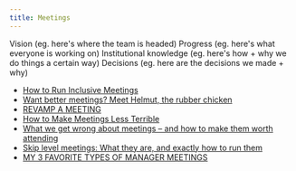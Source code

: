 ```yaml
---
title: Meetings
---
```


Vision (eg. here's where the team is headed)
Progress (eg. here's what everyone is working on)
Institutional knowledge (eg. here's how + why we do things a certain way)
Decisions (eg. here are the decisions we made + why)

- [How to Run Inclusive Meetings](https://thisisfranklin.com/2018/02/22/how-to-run-inclusive-meetings.html)
- [Want better meetings? Meet Helmut, the rubber chicken](https://www.smartcompany.com.au/startupsmart/advice/atlassian-using-rubber-chicken-called-helmut-run-effective-meetings/)
- [REVAMP A MEETING](https://wherewithall.com/resources/Revamp-a-Meeting.pdf)
- [How to Make Meetings Less Terrible](https://medium.com/s/freakonomicsradio/how-to-make-meetings-less-terrible-3d977542ab3c)
- [What we get wrong about meetings – and how to make them worth attending](http://timharford.com/2019/08/what-we-get-wrong-about-meetings-and-how-to-make-them-worth-attending/)
- [Skip level meetings: What they are, and exactly how to run them](https://knowyourteam.com/blog/2019/10/03/skip-level-meetings-what-they-are-and-exactly-how-to-run-them/)
- [MY 3 FAVORITE TYPES OF MANAGER MEETINGS](https://larahogan.me/blog/favorite-manager-meetings/)
